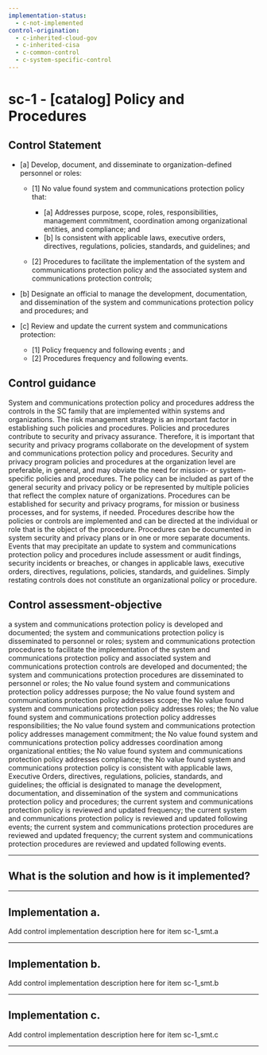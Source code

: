 ```yaml
---
implementation-status:
  - c-not-implemented
control-origination:
  - c-inherited-cloud-gov
  - c-inherited-cisa
  - c-common-control
  - c-system-specific-control
---
```


# sc-1 - \[catalog\] Policy and Procedures

## Control Statement

- \[a\] Develop, document, and disseminate to organization-defined personnel or roles:

  - \[1\]  No value found system and communications protection policy that:

    - \[a\] Addresses purpose, scope, roles, responsibilities, management commitment, coordination among organizational entities, and compliance; and
    - \[b\] Is consistent with applicable laws, executive orders, directives, regulations, policies, standards, and guidelines; and

  - \[2\] Procedures to facilitate the implementation of the system and communications protection policy and the associated system and communications protection controls;

- \[b\] Designate an official to manage the development, documentation, and dissemination of the system and communications protection policy and procedures; and

- \[c\] Review and update the current system and communications protection:

  - \[1\] Policy frequency and following events ; and
  - \[2\] Procedures frequency and following events.

## Control guidance

System and communications protection policy and procedures address the controls in the SC family that are implemented within systems and organizations. The risk management strategy is an important factor in establishing such policies and procedures. Policies and procedures contribute to security and privacy assurance. Therefore, it is important that security and privacy programs collaborate on the development of system and communications protection policy and procedures. Security and privacy program policies and procedures at the organization level are preferable, in general, and may obviate the need for mission- or system-specific policies and procedures. The policy can be included as part of the general security and privacy policy or be represented by multiple policies that reflect the complex nature of organizations. Procedures can be established for security and privacy programs, for mission or business processes, and for systems, if needed. Procedures describe how the policies or controls are implemented and can be directed at the individual or role that is the object of the procedure. Procedures can be documented in system security and privacy plans or in one or more separate documents. Events that may precipitate an update to system and communications protection policy and procedures include assessment or audit findings, security incidents or breaches, or changes in applicable laws, executive orders, directives, regulations, policies, standards, and guidelines. Simply restating controls does not constitute an organizational policy or procedure.

## Control assessment-objective

a system and communications protection policy is developed and documented;
the system and communications protection policy is disseminated to personnel or roles;
system and communications protection procedures to facilitate the implementation of the system and communications protection policy and associated system and communications protection controls are developed and documented;
the system and communications protection procedures are disseminated to personnel or roles;
the No value found system and communications protection policy addresses purpose;
the No value found system and communications protection policy addresses scope;
the No value found system and communications protection policy addresses roles;
the No value found system and communications protection policy addresses responsibilities;
the No value found system and communications protection policy addresses management commitment;
the No value found system and communications protection policy addresses coordination among organizational entities;
the No value found system and communications protection policy addresses compliance;
the No value found system and communications protection policy is consistent with applicable laws, Executive Orders, directives, regulations, policies, standards, and guidelines;
the official is designated to manage the development, documentation, and dissemination of the system and communications protection policy and procedures;
the current system and communications protection policy is reviewed and updated frequency;
the current system and communications protection policy is reviewed and updated following events;
the current system and communications protection procedures are reviewed and updated frequency;
the current system and communications protection procedures are reviewed and updated following events.

______________________________________________________________________

## What is the solution and how is it implemented?

<!-- Please leave this section blank and enter implementation details in the parts below. -->

______________________________________________________________________

## Implementation a.

Add control implementation description here for item sc-1_smt.a

______________________________________________________________________

## Implementation b.

Add control implementation description here for item sc-1_smt.b

______________________________________________________________________

## Implementation c.

Add control implementation description here for item sc-1_smt.c

______________________________________________________________________
